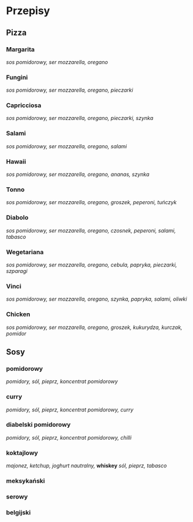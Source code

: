 # Przepisy


## Pizza

### Margarita
*sos pomidorowy, ser mozzarella, oregano*

### Fungini
*sos pomidorowy, ser mozzarella, oregano, pieczarki*

### Capricciosa
*sos pomidorowy, ser mozzarella, oregano, pieczarki, szynka*

### Salami
*sos pomidorowy, ser mozzarella, oregano, salami*

### Hawaii
*sos pomidorowy, ser mozzarella, oregano, ananas, szynka*

### Tonno
*sos pomidorowy, ser mozzarella, oregano, groszek, peperoni, tuńczyk*

### Diabolo
*sos pomidorowy, ser mozzarella, oregano, czosnek, peperoni, salami, tabasco*

### Wegetariana
*sos pomidorowy, ser mozzarella, oregano, cebula, papryka, pieczarki, szparagi*

### Vinci
*sos pomidorowy, ser mozzarella, oregano, szynka, papryka, salami, oliwki*

### Chicken
*sos pomidorowy, ser mozzarella, oregano, groszek, kukurydza, kurczak, pomidor*


## Sosy

### pomidorowy
*pomidory, sól, pieprz, koncentrat pomidorowy*

### curry
*pomidory, sól, pieprz, koncentrat pomidorowy, curry*

### diabelski pomidorowy
*pomidory, sól, pieprz, koncentrat pomidorowy, chilli*

### koktajlowy
*majonez, ketchup, joghurt nautralny,* **whiskey** *sól, pieprz, tabasco* 

### meksykański
### serowy
### belgijski